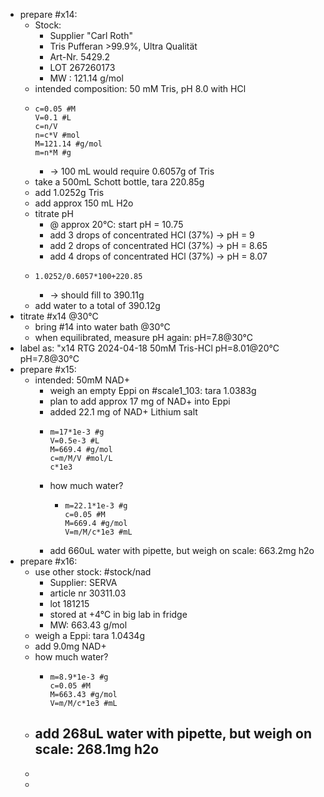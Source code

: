 - prepare #x14:
	- Stock:
		- Supplier "Carl Roth"
		- Tris Pufferan >99.9%, Ultra Qualität
		- Art-Nr. 5429.2
		- LOT 267260173
		- MW : 121.14 g/mol
	- intended composition: 50 mM Tris, pH 8.0 with HCl
	- ```calc
	  c=0.05 #M
	  V=0.1 #L
	  c=n/V
	  n=c*V #mol
	  M=121.14 #g/mol
	  m=n*M #g
	  ```
		- -> 100 mL would require 0.6057g of Tris
	- take a 500mL Schott bottle, tara 220.85g
	- add 1.0252g Tris
	- add approx 150 mL H2o
	- titrate pH
		- @ approx 20°C: start pH = 10.75
		- add 3 drops of concentrated HCl (37%) -> pH = 9
		- add 2 drops of concentrated HCl (37%) -> pH = 8.65
		- add 4 drops of concentrated HCl (37%) -> pH = 8.07
	- ```calc
	  1.0252/0.6057*100+220.85
	  ```
		- -> should fill to 390.11g
	- add water to a total of 390.12g
- titrate #x14 @30°C
	- bring #14 into water bath @30°C
	- when equilibrated, measure pH again: pH=7.8@30°C
- label as: "x14 RTG 2024-04-18 50mM Tris-HCl pH=8.01@20°C pH=7.8@30°C
- prepare #x15:
	- intended: 50mM NAD+
		- weigh an empty Eppi on #scale1_103: tara 1.0383g
		- plan to add approx 17 mg of NAD+ into Eppi
		- added 22.1 mg of NAD+ Lithium salt
		- ```calc
		  m=17*1e-3 #g
		  V=0.5e-3 #L
		  M=669.4 #g/mol
		  c=m/M/V #mol/L
		  c*1e3
		  ```
		- how much water?
			- ```calc
			  m=22.1*1e-3 #g
			  c=0.05 #M
			  M=669.4 #g/mol
			  V=m/M/c*1e3 #mL
			  ```
		- add 660uL water with pipette, but weigh on scale: 663.2mg h2o
- prepare #x16:
	- use other stock: #stock/nad
		- Supplier: SERVA
		- article nr 30311.03
		- lot 181215
		- stored at +4°C in big lab in fridge
		- MW: 663.43 g/mol
	- weigh a Eppi: tara 1.0434g
	- add 9.0mg NAD+
	- how much water?
		- ```calc
		  m=8.9*1e-3 #g
		  c=0.05 #M
		  M=663.43 #g/mol
		  V=m/M/c*1e3 #mL
		  ```
	- add 268uL water with pipette, but weigh on scale: 268.1mg h2o
		-
	-
	-